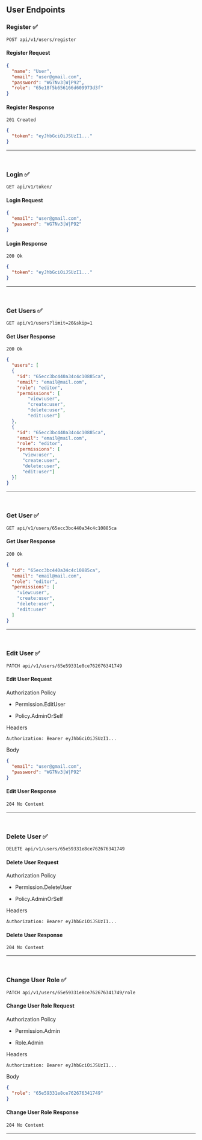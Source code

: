 ## User Endpoints

### Register ✅

```
POST api/v1/users/register
```

#### Register Request

```json
{
  "name": "User",
  "email": "user@gmail.com",
  "password": "WG7Nv3[W|P92",
  "role": "65e18f5b656166d609973d3f"
}
```

#### Register Response

```
201 Created
```

```json
{
  "token": "eyJhbGciOiJSUzI1..."
}
```
<hr>
<br>

### Login ✅

```
GET api/v1/token/
```

#### Login Request

```json
{
  "email": "user@gmail.com",
  "password": "WG7Nv3[W|P92"
}
```

#### Login Response

```
200 Ok
```

```json
{
  "token": "eyJhbGciOiJSUzI1..."
}
```
<hr>
<br>

### Get Users ✅

```
GET api/v1/users?limit=20&skip=1
```

#### Get User Response

```
200 Ok
```

```json
{
  "users": [
  {
    "id": "65ecc3bc440a34c4c10885ca",
    "email": "email@mail.com",
    "role": "editor",
    "permissions": [
        "view:user",
        "create:user",
        "delete:user",
        "edit:user"]
  },
  {
    "id": "65ecc3bc440a34c4c10885ca",
    "email": "email@mail.com",
    "role": "editor",
    "permissions": [
      "view:user",
      "create:user",
      "delete:user",
      "edit:user"]
  }]
}
```
<hr>
<br>

### Get User ✅

```
GET api/v1/users/65ecc3bc440a34c4c10885ca
```

#### Get User Response

```
200 Ok
```

```json
{
  "id": "65ecc3bc440a34c4c10885ca",
  "email": "email@mail.com",
  "role": "editor",
  "permissions": [
    "view:user",
    "create:user",
    "delete:user",
    "edit:user"
  ]
}
```
<hr>
<br>

### Edit User ✅

```
PATCH api/v1/users/65e59331e8ce762676341749
```

#### Edit User Request
Authorization Policy

- Permission.EditUser

- Policy.AdminOrSelf

Headers

```
Authorization: Bearer eyJhbGciOiJSUzI1...
```

Body

```json
{
  "email": "user@gmail.com",
  "password": "WG7Nv3[W|P92"
}
```

#### Edit User Response

```
204 No Content
```
<hr>
<br>
 
### Delete User ✅

```
DELETE api/v1/users/65e59331e8ce762676341749
```

#### Delete User Request
Authorization Policy

- Permission.DeleteUser

- Policy.AdminOrSelf

Headers

```
Authorization: Bearer eyJhbGciOiJSUzI1...
```

#### Delete User Response

```
204 No Content
```
<hr>
<br>

### Change User Role ✅

```
PATCH api/v1/users/65e59331e8ce762676341749/role
```

#### Change User Role Request
Authorization Policy

- Permission.Admin

- Role.Admin

Headers

```
Authorization: Bearer eyJhbGciOiJSUzI1...
```

Body

```json
{
  "role": "65e59331e8ce762676341749"
}
```
#### Change User Role Response

```
204 No Content
```
<hr>
<br>